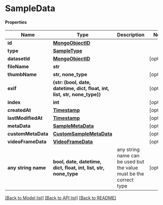 # SampleData

#### Properties
Name | Type | Description | Notes
------------ | ------------- | ------------- | -------------
**id** | [**MongoObjectID**](MongoObjectID.md) |  | 
**type** | [**SampleType**](SampleType.md) |  | 
**datasetId** | [**MongoObjectID**](MongoObjectID.md) |  | [optional] 
**fileName** | **str** |  | 
**thumbName** | **str, none_type** |  | [optional] 
**exif** | **{str: (bool, date, datetime, dict, float, int, list, str, none_type)}** |  | [optional] 
**index** | **int** |  | [optional] 
**createdAt** | [**Timestamp**](Timestamp.md) |  | [optional] 
**lastModifiedAt** | [**Timestamp**](Timestamp.md) |  | [optional] 
**metaData** | [**SampleMetaData**](SampleMetaData.md) |  | [optional] 
**customMetaData** | [**CustomSampleMetaData**](CustomSampleMetaData.md) |  | [optional] 
**videoFrameData** | [**VideoFrameData**](VideoFrameData.md) |  | [optional] 
**any string name** | **bool, date, datetime, dict, float, int, list, str, none_type** | any string name can be used but the value must be the correct type | [optional]

[[Back to Model list]](../README.md#documentation-for-models) [[Back to API list]](../README.md#documentation-for-api-endpoints) [[Back to README]](../README.md)

